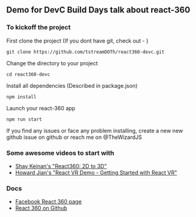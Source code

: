 ## Demo for DevC Build Days talk about react-360

### To kickoff the project

First clone the project (If you dont have git, check out - )

`git clone https://github.com/tstreamDOTh/react360-devc.git`

Change the directory to your project

`cd react360-devc`

Install all dependencies (Described in package.json)

`npm install`

Launch your react-360 app

`npm run start`

If you find any issues or face any problem installing, create a new new github issue on github or reach me on @TheWizardJS


### Some awesome videos to start with

- [Shay Keinan's "React360: 2D to 3D"](https://www.youtube.com/watch?v=QKpHG294lf4)
- [Howard Jian's "React VR Demo - Getting Started with React VR"](https://www.youtube.com/watch?v=PnYhS4Ygs3s)


### Docs

- [Facebook React 360 page](https://facebook.github.io/react-360/)
- [React 360 on Github](https://github.com/facebook/react-360)
